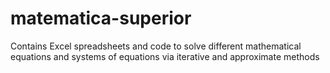 # matematica-superior
Contains Excel spreadsheets and code to solve different mathematical equations and systems of equations via iterative and approximate methods
